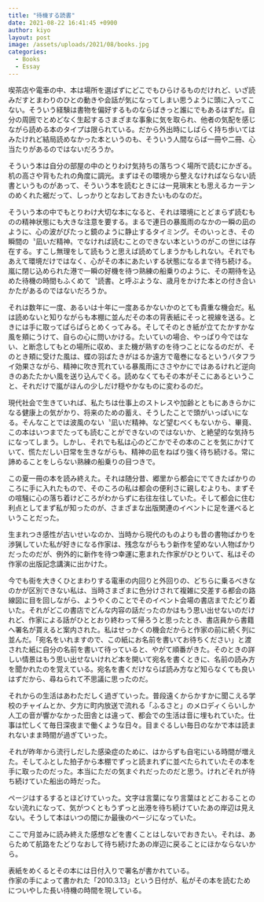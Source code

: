 ```yaml
---
title: "待機する読書"
date: 2021-08-22 16:41:45 +0900
author: kiyo
layout: post
image: /assets/uploads/2021/08/books.jpg
categories:
  - Books
  - Essay
---
```

喫茶店や電車の中、本は場所を選ばずにどこでもひらけるものだけれど、いざ読みだすとまわりのひとの動きや会話が気になってしまい思うように頭に入ってこない。そういう経験は書物を偏好するものならばきっと誰にでもあるはずだ。自分の周囲でとめどなく生起するさまざまな事象に気を取られ、他者の気配を感じながら読める本のタイプは限られている。だから外出時にしばらく持ち歩いてはみたけれど結局読めなかった本というのも、そういう人間ならば一冊や二冊、心当たりがあるのではないだろうか。

そういう本は自分の部屋の中のとりわけ気持ちの落ちつく場所で読むにかぎる。机の高さや背もたれの角度に調光。まずはその環境から整えなければならない読書というものがあって、そういう本を読むときには一見瑣末とも思えるカーテンのめくれた裾だって、しっかりとなおしておきたいものなのだ。

そういう本の中でもとりわけ大切な本になると、それは環境にとどまらず読むものの精神状態にも大きな注意を要する。まるで連日の暴風雨のなかの一瞬の凪のように、心の波がぴたっと鏡のように静止するタイミング。そのいっとき、その瞬間の〝凪いだ精神〟でなければ読むことのできない本というのがこの世には存在する。すこし無理をして読もうと思えば読めてしまうかもしれない。それでもあえて環境だけではなく、心がその本にあたいする状態になるまで待ち続ける。嵐に閉じ込められた港で一瞬の好機を待つ熟練の船乗りのように、その期待を込めた待機の時間もふくめて〝読書〟と呼ぶような、歳月をかけた本との付き合いかたがあるのではないだろうか。

それは数年に一度、あるいは十年に一度あるかないかのとても貴重な機会だ。私は読めないと知りながらも本棚に並んだその本の背表紙にそっと視線を送る。ときには手に取ってぱらぱらとめくってみる。そしてそのとき紙が立てたかすかな風を頬にうけて、自らの心に問いかける。たいていの場合、やっぱり今ではない、と断念してもとの場所に収め、また機が熟すのを待つことになるのだが、そのとき頬に受けた風は、蝶の羽ばたきがはるか遠方で竜巻になるというバタフライ効果さながら、精神に吹き荒れている暴風雨にささやかにではあるけれど逆向きのあたたかい風を送り込んでくる。読めなくてもその本がそこにあるということ、それだけで嵐がほんの少しだけ穏やかなものに変わるのだ。

現代社会で生きていれば、私たちは仕事上のストレスや加齢とともにあきらかになる健康上の気がかり、将来のための蓄え、そうしたことで頭がいっぱいになる。そんなことでは波風のない〝凪いだ精神〟など望むべくもないから、畢竟、この本はいつまでたっても読むことができないのではないか、と絶望的な気持ちになってしまう。しかし、それでも私は心のどこかでその本のことを気にかけていて、慌ただしい日常を生きながらも、精神の凪をねばり強く待ち続ける。常に諦めることをしらない熟練の船乗りの目つきで。

この夏一冊の本を読み終えた。それは随分昔、郷里から都会にでてきたばかりのころに手に入れたもので、そのころの私は都会の便利さに親しむよりも、まずその喧騒に心の落ち着けどころがわからずに右往左往していた。そして都会に住む利点としてまず私が知ったのが、さまざまな出版関連のイベントに足を運べるということだった。

生まれつき感性が古いせいなのか、当時から現代のものよりも昔の書物ばかりを渉猟していた私が好きになる作家は、残念ながらもう新作を望めない人物ばかりだったのだが、例外的に新作を待つ幸運に恵まれた作家がひとりいて、私はその作家の出版記念講演に出かけた。

今でも街を大きくひとまわりする電車の内回りと外回りの、どちらに乗るべきなのかが区別できない私は、当時さまざまに色分けされて複雑に交差する都会の路線図に目を回しながら、ようやくのことでそのイベント会場の書店までたどり着いた。それがどこの書店でどんな内容の話だったのかはもう思い出せないのだけれど、作家による話がひととおり終わって帰ろうと思ったとき、書店員から書籍へ署名が貰えると案内された。私はせっかくの機会だからと作家の前に続く列に並んだ。「宛名をいれますので、この紙にお名前を書いてお待ちください」と渡された紙に自分の名前を書いて待っていると、やがて順番がきた。そのときの詳しい情景はもう思い出せないけれど本を開いて宛名を書くときに、名前の読み方を聞かれたのを覚えている。宛名を書くだけならば読み方など知らなくても良いはずだから、尋ねられて不思議に思ったのだ。

それからの生活はあわただしく過ぎていった。普段遠くからかすかに聞こえる学校のチャイムとか、夕方に町内放送で流れる「ふるさと」のメロディくらいしか人工の音が響かなかった田舎とは違って、都会での生活は音に埋もれていた。仕事は忙しくて毎日深夜まで働くような日々。目まぐるしい毎日のなかで本は読まれないまま時間が過ぎていった。

それが昨年から流行しだした感染症のために、はからずも自宅にいる時間が増えた。そしてふとした拍子から本棚でずっと読まれずに並べたられていたその本を手に取ったのだった。本当にただの気まぐれだったのだと思う。けれどそれが待ち続けていた船出の時だった。

ページはするするとほどけていった。文字は言葉になり言葉はとどこおることのない流れになって、気がつくともうずっと出港を待ち続けていたあの岸辺は見えない。そうして本はいつの間にか最後のページになっていた。

ここで月並みに読み終えた感想などを書くことはしないでおきたい。それは、あらためて航路をたどりなおして待ち続けたあの岸辺に戻ることにほかならないから。

表紙をめくるとその本には日付入りで署名が書かれている。  
作家の手によって書かれた「2010.3.13」という日付が、私がその本を読むためについやした長い待機の時間を現している。  
